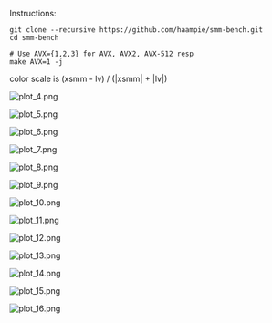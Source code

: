 Instructions:

```console
git clone --recursive https://github.com/haampie/smm-bench.git
cd smm-bench

# Use AVX={1,2,3} for AVX, AVX2, AVX-512 resp
make AVX=1 -j
```

color scale is (xsmm - lv) / (|xsmm| + |lv|)

![plot_4.png](plot_4.png)

![plot_5.png](plot_5.png)

![plot_6.png](plot_6.png)

![plot_7.png](plot_7.png)

![plot_8.png](plot_8.png)

![plot_9.png](plot_9.png)

![plot_10.png](plot_10.png)

![plot_11.png](plot_11.png)

![plot_12.png](plot_12.png)

![plot_13.png](plot_13.png)

![plot_14.png](plot_14.png)

![plot_15.png](plot_15.png)

![plot_16.png](plot_16.png)
